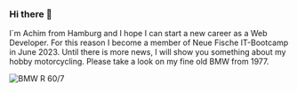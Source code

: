 ### Hi there 👋
I´m Achim from Hamburg and I hope I can start a new career as a Web Developer. For this reason I become a member of Neue Fische IT-Bootcamp in June 2023. Until there is more news, I will show you something about my hobby motorcycling. Please take a look on my fine old BMW from 1977.

![BMW R 60/7](https://maschinistenundsoehne.de/wp-content/uploads/2021/02/BMW_3.jpg)




<!--
**AchimBartscht/AchimBartscht** is a ✨ _special_ ✨ repository because its `README.md` (this file) appears on your GitHub profile.

Here are some ideas to get you started:

- 🔭 I’m currently working on ...
- 🌱 I’m currently learning ...
- 👯 I’m looking to collaborate on ...
- 🤔 I’m looking for help with ...
- 💬 Ask me about ...
- 📫 How to reach me: ...
- 😄 Pronouns: ...
- ⚡ Fun fact: ...
-->
